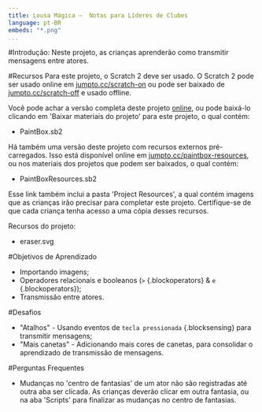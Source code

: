 ```yaml
---
title: Lousa Mágica —  Notas para Líderes de Clubes
language: pt-BR
embeds: "*.png"
...
```


#Introdução:
Neste projeto, as crianças aprenderão como transmitir mensagens entre atores.

#Recursos
Para este projeto, o Scratch 2 deve ser usado. O Scratch 2 pode ser usado online em [jumpto.cc/scratch-on](http://jumpto.cc/scratch-on) ou pode ser baixado de [jumpto.cc/scratch-off](http://jumpto.cc/scratch-off) e usado offline.

Você pode achar a versão completa deste projeto <a href="http://scratch.mit.edu/projects/63473366/#editor">online</a>, ou pode baixá-lo clicando em 'Baixar materiais do projeto' para este projeto, o qual contém:

+ PaintBox.sb2

Há também uma versão deste projeto com recursos externos pré-carregados. Isso está disponível online em [jumpto.cc/paintbox-resources](http://jumpto.cc/paintbox-resources), ou nos materiais dos projetos que podem ser baixados, o qual contém:

+ PaintBoxResources.sb2 

Esse link também inclui a pasta 'Project Resources', a qual contém imagens que as crianças irão precisar para completar este projeto. Certifique-se de que cada criança tenha acesso a uma cópia desses recursos.

Recursos do projeto:
+ eraser.svg

#Objetivos de Aprendizado
+ Importando imagens;
+ Operadores relacionais e booleanos (`>` {.blockoperators} & `e` {.blockoperators});
+ Transmissão entre atores.

#Desafios
+ "Atalhos" - Usando eventos de `tecla pressionada` {.blocksensing} para transmitir mensagens;
+ "Mais canetas" - Adicionando mais cores de canetas, para consolidar o aprendizado de transmissão de mensagens.

#Perguntas Frequentes
+ Mudanças no 'centro de fantasias' de um ator não são registradas até outra aba ser clicada. As crianças deverão clicar em outra fantasia, ou na aba 'Scripts' para finalizar as mudanças no centro de fantasias.

